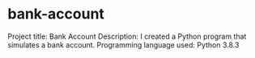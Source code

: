 # bank-account
Project title: Bank Account
Description: I created a Python program that simulates a bank account.
Programming language used: Python 3.8.3